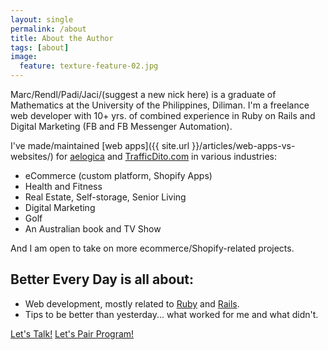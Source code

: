 ```yaml
---
layout: single
permalink: /about
title: About the Author
tags: [about]
image:
  feature: texture-feature-02.jpg
---
```


Marc/Rendl/Padi/Jaci/(suggest a new nick here) is a graduate of Mathematics at the University of the Philippines, Diliman.
I'm a freelance web developer with 10+ yrs. of combined experience in Ruby on Rails and Digital Marketing (FB and FB Messenger Automation). 

I've made/maintained [web apps]({{ site.url }}/articles/web-apps-vs-websites/) for [aelogica](http://aelogica.com) and [TrafficDito.com](https://trafficdito.com) in various industries:

- eCommerce (custom platform, Shopify Apps)
- Health and Fitness
- Real Estate, Self-storage, Senior Living
- Digital Marketing
- Golf
- An Australian book and TV Show

And I am open to take on more ecommerce/Shopify-related projects.

## Better Every Day is all about:

* Web development, mostly related to [Ruby](http://ruby-lang.org) and [Rails](http://rubyonrails.org).
* Tips to be better than yesterday...  what worked for me and what didn't.

<a markdown="0" href="mailto:marcrendlignacio[at]gmail.com" class="btn">Let's Talk!</a>
<a markdown="0" href="mailto:marcrendlignacio[at]gmail.com" title="Pair program with me!" class="btn btn-inverse">Let's Pair Program!</a>
